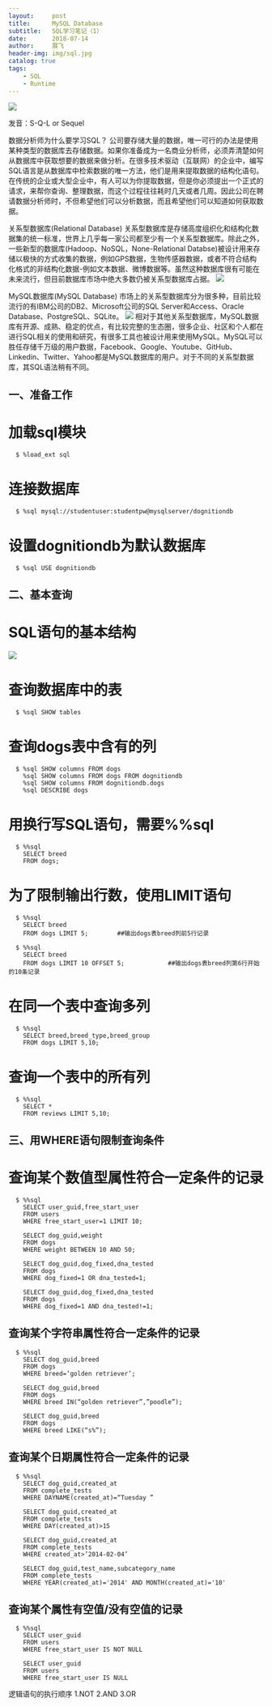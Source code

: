 ```yaml
---
layout:     post
title:      MySQL Database
subtitle:   SQL学习笔记（1）
date:       2018-07-14
author:     展飞
header-img: img/sql.jpg
catalog: true
tags:
    - SQL
    - Runtime
--- 
```

![](http://m.qpic.cn/psb?/V12j1VvP2SOs2p/dOe6ehq9qk6XSWJWpUtwhW3jY2SH2JwzWQzf7TRYubs!/b/dAgBAAAAAAAA&bo=dAQ4BAAAAAARF2w!&rf=viewer_4)


发音：S-Q-L or Sequel

数据分析师为什么要学习SQL？
公司要存储大量的数据，唯一可行的办法是使用某种类型的数据库去存储数据。如果你准备成为一名商业分析师，必须弄清楚如何从数据库中获取想要的数据来做分析。在很多技术驱动（互联网）的企业中，编写SQL语言是从数据库中检索数据的唯一方法，他们是用来提取数据的结构化语句。在传统的企业或大型企业中，有人可以为你提取数据，但是你必须提出一个正式的请求，来帮你查询、整理数据，而这个过程往往耗时几天或者几周。因此公司在聘请数据分析师时，不但希望他们可以分析数据，而且希望他们可以知道如何获取数据。

关系型数据库(Relational Database)
关系型数据库是存储高度组织化和结构化数据集的统一标准，世界上几乎每一家公司都至少有一个关系型数据库。除此之外，一些新型的数据库(Hadoop、NoSQL，None-Relational Databse)被设计用来存储以极快的方式收集的数据，例如GPS数据，生物传感器数据，或者不符合结构化格式的非结构化数据-例如文本数据、微博数据等。虽然这种数据库很有可能在未来流行，但目前数据库市场中绝大多数仍被关系型数据库占据。
![](http://m.qpic.cn/psb?/V12j1VvP2SOs2p/cwjaBot60DZTL9lVyNhW7Wwq5qjfNfTx*K3.S36arsM!/b/dDABAAAAAAAA&bo=4AU4BAAAAAARB.k!&rf=viewer_4)

MySQL数据库(MySQL Database)
市场上的关系型数据库分为很多种，目前比较流行的有IBM公司的DB2、Microsoft公司的SQL Server和Access、Oracle Database、PostgreSQL、SQLite。
![](http://m.qpic.cn/psb?/V12j1VvP2SOs2p/5DQu.8EUipxyB6h.c2ZEksqPQB0.TzMETdkR.9aBFqQ!/b/dEQBAAAAAAAA&bo=KAU4BAAAAAARByE!&rf=viewer_4)
相对于其他关系型数据库，MySQL数据库有开源、成熟、稳定的优点，有比较完整的生态圈，很多企业、社区和个人都在进行SQL相关的使用和研究，有很多工具也被设计用来使用MySQL。MySQL可以胜任存储千万级的用户数据，Facebook、Google、Youtube、GitHub、Linkedin、Twitter、Yahoo都是MySQL数据库的用户。对于不同的关系型数据库，其SQL语法稍有不同。


## 一、准备工作
# 加载sql模块
      $ %load_ext sql

# 连接数据库
      $ %sql mysql://studentuser:studentpw@mysqlserver/dognitiondb

# 设置dognitiondb为默认数据库
      $ %sql USE dognitiondb 

## 二、基本查询
# SQL语句的基本结构
![](http://m.qpic.cn/psb?/V12j1VvP2SOs2p/4H95EA.opPCAN.bWQ5GH3LdrwNwZWOgNgExxj*ol1RQ!/b/dDEBAAAAAAAA&bo=6AT.AgAAAAARFzA!&rf=viewer_4)
# 查询数据库中的表
      $ %sql SHOW tables

# 查询dogs表中含有的列
      $ %sql SHOW columns FROM dogs
        %sql SHOW columns FROM dogs FROM dognitiondb
        %sql SHOW columns FROM dognitiondb.dogs
        %sql DESCRIBE dogs

# 用换行写SQL语句，需要%%sql
      $ %%sql
        SELECT breed
        FROM dogs;

# 为了限制输出行数，使用LIMIT语句
      $ %%sql
        SELECT breed
        FROM dogs LIMIT 5;        ##输出dogs表breed列前5行记录

      $ %%sql
        SELECT breed
        FROM dogs LIMIT 10 OFFSET 5;            ##输出dogs表breed列第6行开始的10条记录

# 在同一个表中查询多列
      $ %%sql
        SELECT breed,breed_type,breed_group
        FROM dogs LIMIT 5,10;

# 查询一个表中的所有列
      $ %%sql
        SELECT *
        FROM reviews LIMIT 5,10;

## 三、用WHERE语句限制查询条件
# 查询某个数值型属性符合一定条件的记录
      $ %%sql
        SELECT user_guid,free_start_user
        FROM users
        WHERE free_start_user=1 LIMIT 10;

        SELECT dog_guid,weight
        FROM dogs
        WHERE weight BETWEEN 10 AND 50;

        SELECT dog_guid,dog_fixed,dna_tested
        FROM dogs
        WHERE dog_fixed=1 OR dna_tested=1;

        SELECT dog_guid,dog_fixed,dna_tested
        FROM dogs
        WHERE dog_fixed=1 AND dna_tested!=1;

## 查询某个字符串属性符合一定条件的记录
      $ %%sql
        SELECT dog_guid,breed
        FROM dogs
        WHERE breed=‘golden retriever’;

        SELECT dog_guid,breed
        FROM dogs
        WHERE breed IN(“golden retriever”,”poodle”);

        SELECT dog_guid,breed
        FROM dogs
        WHERE breed LIKE(“s%”);

## 查询某个日期属性符合一定条件的记录
      $ %%sql
        SELECT dog_guid,created_at
        FROM complete_tests
        WHERE DAYNAME(created_at)=“Tuesday ”

        SELECT dog_guid,created_at
        FROM complete_tests
        WHERE DAY(created_at)>15

        SELECT dog_guid,created_at
        FROM complete_tests
        WHERE created_at>’2014-02-04’

        SELECT dog_guid,test_name,subcategory_name
        FROM complete_tests
        WHERE YEAR(created_at)='2014' AND MONTH(created_at)='10'

## 查询某个属性有空值/没有空值的记录
      $ %%sql
        SELECT user_guid
        FROM users
        WHERE free_start_user IS NOT NULL

        SELECT user_guid
        FROM users
        WHERE free_start_user IS NULL



逻辑语句的执行顺序 1.NOT 2.AND 3.OR
